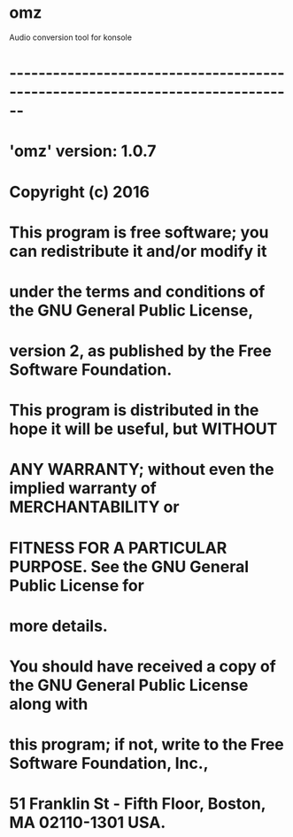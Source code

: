# omz
Audio conversion tool for konsole
# ------------------------------------------------------------------------------
# 'omz' version: 1.0.7
# Copyright (c) 2016
#
# This program is free software; you can redistribute it and/or modify it
# under the terms and conditions of the GNU General Public License,
# version 2, as published by the Free Software Foundation.
#
# This program is distributed in the hope it will be useful, but WITHOUT
# ANY WARRANTY; without even the implied warranty of MERCHANTABILITY or
# FITNESS FOR A PARTICULAR PURPOSE.  See the GNU General Public License for
# more details.
#
# You should have received a copy of the GNU General Public License along with
# this program; if not, write to the Free Software Foundation, Inc.,
# 51 Franklin St - Fifth Floor, Boston, MA 02110-1301 USA.
#
#
